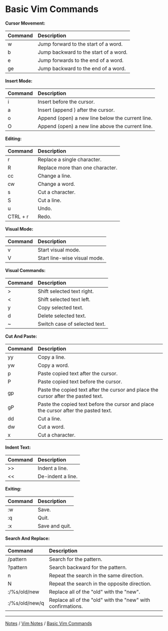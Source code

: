 # Basic Vim Commands

**Cursor Movement:**

| Command | Description |
|:--------|:------------|
| w | Jump forward to the start of a word. |
| b | Jump backward to the start of a word. |
| e | Jump forwards to the end of a word. |
| ge  | Jump backward to the end of a word. |

**Insert Mode:**

| Command | Description |
|:--------|:------------|
| i | Insert before the cursor. |
| a | Insert (append ) after the cursor. |
| o | Append (open) a new line below the current line. |
| O | Append (open) a new line above the current line. |

**Editing:**

| Command | Description |
|:--------|:------------|
| r | Replace a single character. |
| R | Replace more than one character. |
| cc | Change a line. |
| cw | Change a word. |
| s | Cut a character. |
| S | Cut a line. |
| u | Undo. |
| CTRL + r | Redo. |

**Visual Mode:**

| Command | Description |
|:--------|:------------|
| v | Start visual mode. |
| V | Start line-wise visual mode. |

**Visual Commands:**

| Command | Description |
|:--------|:------------|
| > | Shift selected text right. |
| < | Shift selected text left. |
| y | Copy selected text. |
| d | Delete selected text. |
| ~ | Switch case of selected text. |

**Cut And Paste:**

| Command | Description |
|:--------|:------------|
| yy | Copy a line. |
| yw | Copy a word. |
| p  | Paste copied text after the cursor. |
| P  | Paste copied text before the cursor. |
| gp | Paste the copied text after the cursor and place the cursor after the pasted text. |
| gP | Paste the copied text before the cursor and place the cursor after the pasted text. |
| dd | Cut a line. |
| dw | Cut a word. |
| x  | Cut a character. |

**Indent Text:**

| Command | Description |
|:--------|:------------|
| >> | Indent a line. |
| << | De-indent a line. |

**Exiting:**

| Command | Description |
|:--------|:------------|
| :w | Save. |
| :q | Quit. |
| :x | Save and quit. |

**Search And Replace:**

| Command | Description |
|:--------|:------------|
| /pattern | Search for the pattern. |
| ?pattern | Search backward for the pattern. |
| n | Repeat the search in the same direction. |
| N | Repeat the search in the opposite direction. |
| :/%s/old/new | Replace all of the "old" with the "new". |
| :/%s/old/new/q | Replace all of the "old" with the "new" with confirmations. |

<hr style="height:1px;">

[Notes](../../index.md#notes) / [Vim Notes](../../index.md#vim-notes) / [Basic Vim Commands](#basic-vim-commands)
